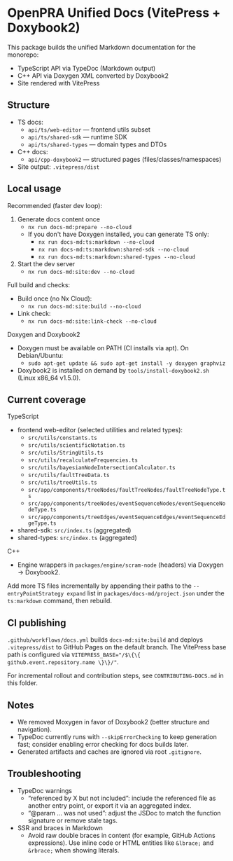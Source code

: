 # OpenPRA Unified Docs (VitePress + Doxybook2)

This package builds the unified Markdown documentation for the monorepo:

- TypeScript API via TypeDoc (Markdown output)
- C++ API via Doxygen XML converted by Doxybook2
- Site rendered with VitePress

## Structure

- TS docs:
  - `api/ts/web-editor` — frontend utils subset
  - `api/ts/shared-sdk` — runtime SDK
  - `api/ts/shared-types` — domain types and DTOs
- C++ docs:
  - `api/cpp-doxybook2` — structured pages (files/classes/namespaces)
- Site output: `.vitepress/dist`

## Local usage

Recommended (faster dev loop):

1. Generate docs content once
   - `nx run docs-md:prepare --no-cloud`
   - If you don't have Doxygen installed, you can generate TS only:
     - `nx run docs-md:ts:markdown --no-cloud`
     - `nx run docs-md:ts:markdown:shared-sdk --no-cloud`
     - `nx run docs-md:ts:markdown:shared-types --no-cloud`
2. Start the dev server
   - `nx run docs-md:site:dev --no-cloud`

Full build and checks:

- Build once (no Nx Cloud):
  - `nx run docs-md:site:build --no-cloud`
- Link check:
  - `nx run docs-md:site:link-check --no-cloud`

Doxygen and Doxybook2

- Doxygen must be available on PATH (CI installs via apt). On Debian/Ubuntu:
  - `sudo apt-get update && sudo apt-get install -y doxygen graphviz`
- Doxybook2 is installed on demand by `tools/install-doxybook2.sh` (Linux x86_64 v1.5.0).

## Current coverage

TypeScript

- frontend web-editor (selected utilities and related types):
  - `src/utils/constants.ts`
  - `src/utils/scientificNotation.ts`
  - `src/utils/StringUtils.ts`
  - `src/utils/recalculateFrequencies.ts`
  - `src/utils/bayesianNodeIntersectionCalculator.ts`
  - `src/utils/faultTreeData.ts`
  - `src/utils/treeUtils.ts`
  - `src/app/components/treeNodes/faultTreeNodes/faultTreeNodeType.ts`
  - `src/app/components/treeNodes/eventSequenceNodes/eventSequenceNodeType.ts`
  - `src/app/components/treeEdges/eventSequenceEdges/eventSequenceEdgeType.ts`
- shared-sdk: `src/index.ts` (aggregated)
- shared-types: `src/index.ts` (aggregated)

C++

- Engine wrappers in `packages/engine/scram-node` (headers) via Doxygen → Doxybook2.

Add more TS files incrementally by appending their paths to the `--entryPointStrategy expand` list in `packages/docs-md/project.json` under the `ts:markdown` command, then rebuild.

## CI publishing

`.github/workflows/docs.yml` builds `docs-md:site:build` and deploys `.vitepress/dist` to GitHub Pages on the default branch. The VitePress base path is configured via `VITEPRESS_BASE="/$\{\{ github.event.repository.name \}\}/"`.

For incremental rollout and contribution steps, see `CONTRIBUTING-DOCS.md` in this folder.

## Notes

- We removed Moxygen in favor of Doxybook2 (better structure and navigation).
- TypeDoc currently runs with `--skipErrorChecking` to keep generation fast; consider enabling error checking for docs builds later.
- Generated artifacts and caches are ignored via root `.gitignore`.

## Troubleshooting

- TypeDoc warnings
  - “referenced by X but not included”: include the referenced file as another entry point, or export it via an aggregated index.
  - “@param … was not used”: adjust the JSDoc to match the function signature or remove stale tags.
- SSR and braces in Markdown
  - Avoid raw double braces in content (for example, GitHub Actions expressions). Use inline code or HTML entities like `&lbrace;` and `&rbrace;` when showing literals.
